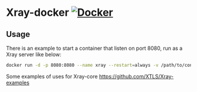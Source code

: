 # Xray-docker [![Docker](https://github.com/codexss/Xray-docker/actions/workflows/docker-publish.yml/badge.svg)](https://github.com/codexss/Xray-docker/actions/workflows/docker-publish.yml)
## Usage
There is an example to start a container that listen on port 8080, run as a Xray server like below:
```bash
docker run -d -p 8080:8080 --name xray --restart=always -v /path/to/config.json:/root/config.json lentin/xray-docker
```
Some examples of uses for Xray-core https://github.com/XTLS/Xray-examples  
